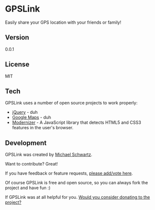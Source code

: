 GPSLink
===================

Easily share your GPS location with your friends or family!

Version
-------------

0.0.1

License
-------------

MIT

Tech
-------------

GPSLink uses a number of open source projects to work properly:

* [jQuery](http://jquery.com/) - duh
* [Google Maps](http://maps.google.com/) - duh
* [Modernizer](https://modernizr.com/) - A JavaScript library that detects HTML5 and CSS3 features in the user's browser.

Development
-------------

GPSLink was created by [Michael Schwartz](http://mikethedj4.github.io/).  

Want to contribute? Great!  

If you have feedback or feature requests, [please add/vote here](https://github.com/mikethedj4/GPSLink/issues).  

Of course GPSLink is free and open source, so you can always fork the project and have fun :)

If GPSLink was at all helpful for you. [Would you consider donating to the project?](https://www.paypal.com/us/cgi-bin/webscr?cmd=_flow&SESSION=JryIEtO_GiYnqlvRfV6BGnO6bAxR3JtIQif2j1z1eFYuoLkYf_XZOY6QbWe&dispatch=5885d80a13c0db1f8e263663d3faee8dcce3e160f5b9538489e17951d2c62172)